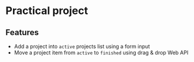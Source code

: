 # Practical project

## Features

- Add a project into `active` projects list using a form input
- Move a project item from `active` to `finished` using drag & drop Web API
